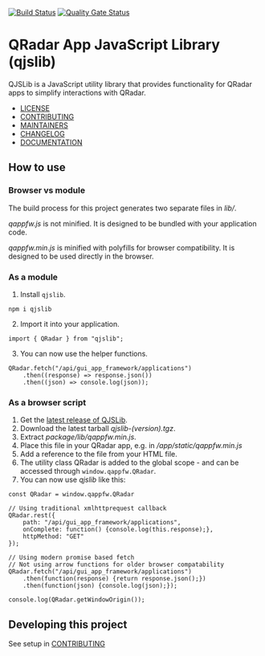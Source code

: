 [![Build Status](https://github.com/ibm/qjslib/workflows/build/badge.svg)](https://github.com/ibm/qjslib/actions)
[![Quality Gate Status](https://sonarcloud.io/api/project_badges/measure?project=qjslib&metric=alert_status)](https://sonarcloud.io/dashboard?id=qjslib)
# QRadar App JavaScript Library (qjslib)
QJSLib is a JavaScript utility library that provides functionality for QRadar apps to simplify interactions with QRadar.
* [LICENSE](LICENSE)
* [CONTRIBUTING](CONTRIBUTING.md)
* [MAINTAINERS](MAINTAINERS.md)
* [CHANGELOG](https://github.com/IBM/qjslib/releases)
* [DOCUMENTATION](https://github.com/IBM/qjslib/wiki/qappfw)

## How to use
### Browser vs module
The build process for this project generates two separate files in *lib/*.

*qappfw.js* is not minified. It is designed to be bundled with your application code.

*qappfw.min.js* is minified with polyfills for browser compatibility. It is designed to be used directly in the browser.

### As a module

1. Install `qjslib`.
```
npm i qjslib
```
2. Import it into your application.
```
import { QRadar } from "qjslib";
```
3. You can now use the helper functions.
```
QRadar.fetch("/api/gui_app_framework/applications")
    .then((response) => response.json())
    .then((json) => console.log(json));
```

### As a browser script
1. Get the [latest release of QJSLib](https://github.com/IBM/qjslib/releases).
2. Download the latest tarball *qjslib-(version).tgz*.
3. Extract *package/lib/qappfw.min.js*.
4. Place this file in your QRadar app, e.g. in */app/static/qappfw.min.js*
5. Add a reference to the file from your HTML file.
6. The utility class QRadar is added to the global scope - and can be accessed through `window.qappfw.QRadar`.
7. You can now use *qjslib* like this:
```
const QRadar = window.qappfw.QRadar

// Using traditional xmlhttprequest callback
QRadar.rest({
    path: "/api/gui_app_framework/applications",
    onComplete: function() {console.log(this.response);},
    httpMethod: "GET"
});

// Using modern promise based fetch
// Not using arrow functions for older browser compatability
QRadar.fetch("/api/gui_app_framework/applications")
    .then(function(response) {return response.json();})
    .then(function(json) {console.log(json);});

console.log(QRadar.getWindowOrigin());
```

## Developing this project
See setup in [CONTRIBUTING](CONTRIBUTING.md#Setup)
